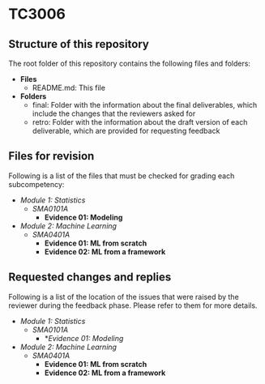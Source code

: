 # TC3006 

## Structure of this repository
The root folder of this repository contains the following files and folders: 

* **Files**
  * README.md: This file  
* **Folders**
  * final: Folder with the information about the final deliverables, which include the changes that the reviewers asked for
  * retro: Folder with the information about the draft version of each deliverable, which are provided for requesting feedback

## Files for revision
Following is a list of the files that must be checked for grading each subcompetency: 

* *Module 1: Statistics*
	* *SMA0101A*
		* **Evidence 01: Modeling** 
* *Module 2: Machine Learning*
	* *SMA0401A*
		* **Evidence 01: ML from scratch** 
		* **Evidence 02: ML from a framework** 


## Requested changes and replies
Following is a list of the location of the issues that were raised by the reviewer during the feedback phase. Please refer to them for more details.

* *Module 1: Statistics*
	* *SMA0101A*
		* **Evidence 01: Modeling*
* *Module 2: Machine Learning*
	* *SMA0401A*
		* **Evidence 01: ML from scratch**
		* **Evidence 02: ML from a framework**
		
